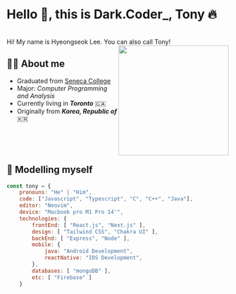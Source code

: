 # Hello 🙋, this is Dark.Coder_, **Tony** 🔥
<br />
Hi! My name is Hyeongseok Lee. You can also call Tony!

<a href="#">
  <img align="right" src="https://user-images.githubusercontent.com/67274475/166124323-c1584486-c08b-47f6-b244-6841d7dee779.png" width="250" />
</a>

## 🧑‍🎓 About me

- Graduated from <a href="https://www.senecacollege.ca/">Seneca College</a><br />
- Major: *Computer Programming and Analysis*
- Currently living in *****Toronto***** 🇨🇦
- Originally from *****Korea, Republic of***** 🇰🇷



<br />
<br />
<br />

## 🚀 Modelling myself


```javascript
const tony = {
    pronouns: "He" | "Him",
    code: ["Javascript", "Typescript", "C", "C++", "Java"],
    editor: "Neovim",
    device: "Macbook pro M1 Pro 14'",
    technologies: {
        frontEnd: [ "React.js", "Next.js" ],
        design: [ "Tailwind CSS", "Chakra UI" ],
        backEnd: [ "Express", "Node" ],
        mobile: {
            java: "Android Development",
            reactNative: "IOS Development",
        },
        databases: [ "mongoDB" ],
        etc: [ "Firebase" ]
    }
```
